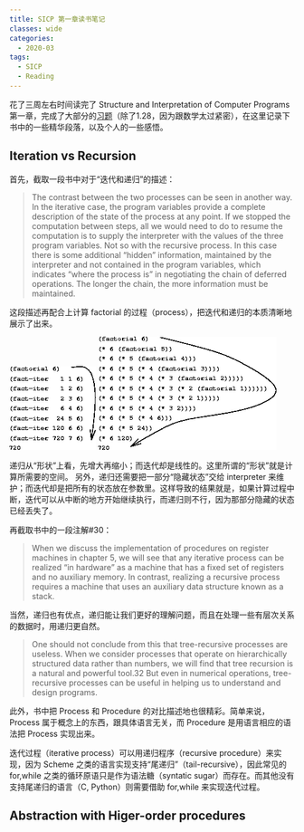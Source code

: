 ```yaml
---
title: SICP 第一章读书笔记
classes: wide
categories:
  - 2020-03
tags:
  - SICP
  - Reading
---
```


花了三周左右时间读完了 Structure and Interpretation of Computer Programs 第一章，完成了大部分的[习题](https://github.com/xiez/SICP-exercises)（除了1.28，因为跟数学太过紧密），在这里记录下书中的一些精华段落，以及个人的一些感悟。

## Iteration vs Recursion

首先，截取一段书中对于“迭代和递归”的描述：

> The contrast between the two processes can be seen in another way. In the iterative case, the program variables provide a complete description of the state of the process at any point. If we stopped the computation between steps, all we would need to do to resume the computation is to supply the interpreter with the values of the three program variables. Not so with the recursive process. In this case there is some additional “hidden” information, maintained by the interpreter and not contained in the program variables, which indicates “where the process is” in negotiating the chain of deferred operations. The longer the chain, the more information must be maintained.

这段描述再配合上计算 factorial 的过程（process），把迭代和递归的本质清晰地展示了出来。

![iterative](https://raw.githubusercontent.com/xiez/xiez.github.io/master/assets/images/2020/03/iterative.gif "iterative process")
![recursive](https://raw.githubusercontent.com/xiez/xiez.github.io/master/assets/images/2020/03/recursive.gif "recursive process")

递归从“形状”上看，先增大再缩小；而迭代却是线性的。这里所谓的“形状”就是计算所需要的空间。
另外，递归还需要把一部分“隐藏状态”交给 interpreter 来维护；而迭代却是把所有的状态放在参数里。这样导致的结果就是，如果计算过程中断，迭代可以从中断的地方开始继续执行，而递归则不行，因为那部分隐藏的状态已经丢失了。

再截取书中的一段注解#30：

> When we discuss the implementation of procedures on register machines in chapter 5, we will see that any iterative process can be realized “in hardware” as a machine that has a fixed set of registers and no auxiliary memory. In contrast, realizing a recursive process requires a machine that uses an auxiliary data structure known as a stack.

当然，递归也有优点，递归能让我们更好的理解问题，而且在处理一些有层次关系的数据时，用递归更自然。

> One should not conclude from this that tree-recursive processes are useless. When we consider processes that operate on hierarchically structured data rather than numbers, we will find that tree recursion is a natural and powerful tool.32 But even in numerical operations, tree-recursive processes can be useful in helping us to understand and design programs.

此外，书中把 Process 和 Procedure 的对比描述地也很精彩。简单来说，Process 属于概念上的东西，跟具体语言无关，而 Procedure 是用语言相应的语法把 Process 实现出来。

迭代过程（iterative process）可以用递归程序（recursive procedure）来实现，因为 Scheme 之类的语言实现支持“尾递归”（tail-recursive），因此常见的 for,while 之类的循环原语只是作为语法糖（syntatic sugar）而存在。而其他没有支持尾递归的语言（C, Python）则需要借助 for,while 来实现迭代过程。


## Abstraction with Higer-order procedures



